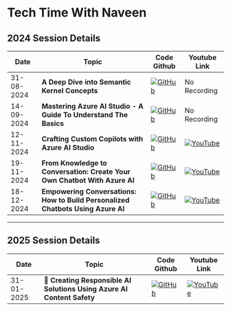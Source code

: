 # Tech Time With Naveen

## 2024 Session Details

| Date       | Topic                                     | Code Github      | Youtube Link |
| -----------| ----------------------------------------- | ---------------- | ------------ |
| 31-08-2024 | **A Deep Dive into Semantic Kernel Concepts** | [![GitHub](https://img.shields.io/badge/GitHub-Repository-blue)](Session_2024/readme/310824_SemanticKernel_README.md) | No Recording |
| 14-09-2024 | **Mastering Azure AI Studio - A Guide To Understand The Basics** | [![GitHub](https://img.shields.io/badge/GitHub-Repository-blue)](Session_2024/readme/140924_AIStudio_README.md) | No Recording |
| 12-11-2024 | **Crafting Custom Copilots with Azure AI Studio** | [![GitHub](https://img.shields.io/badge/GitHub-Repository-blue)](Session_2024/readme/121124_CustomCopilot_README.md) | [![YouTube](https://img.shields.io/badge/YouTube-Video-red?logo=youtube)](https://www.youtube.com/watch?v=yUtWTg42mS0) |
| 19-11-2024 | **From Knowledge to Conversation: Create Your Own Chatbot With Azure AI** | [![GitHub](https://img.shields.io/badge/GitHub-Repository-blue)](Session_2024/readme/191124_OwnChatbot_README.md) | [![YouTube](https://img.shields.io/badge/YouTube-Video-red?logo=youtube)](https://www.youtube.com/watch?v=A8qbLlIObNY) |
| 18-12-2024 | **Empowering Conversations: How to Build Personalized Chatbots Using Azure AI** | [![GitHub](https://img.shields.io/badge/GitHub-Repository-blue)](Session_2024/readme/181224_PersonalizedChatbot_README.md) | [![YouTube](https://img.shields.io/badge/YouTube-Video-red?logo=youtube)](https://www.youtube.com/watch?v=QlxbhYyfLEo) |

---
## 2025 Session Details

| Date       | Topic                                     | Code Github      | Youtube Link |
| -----------| ----------------------------------------- | ---------------- | ------------ |
| 31-01-2025 | 🤖 **Creating Responsible AI Solutions Using Azure AI Content Safety** | [![GitHub](https://img.shields.io/badge/GitHub-Repository-blue)](Session_2025/readme/310125_ContentSafety_README.md)| [![YouTube](https://img.shields.io/badge/YouTube-Video-red?logo=youtube)](https://www.youtube.com/watch?v=SH1bOiF7D0E) |
